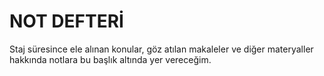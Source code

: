 # NOT DEFTERİ

Staj süresince ele alınan konular, göz atılan makaleler ve diğer materyaller hakkında notlara bu başlık altında yer vereceğim. 